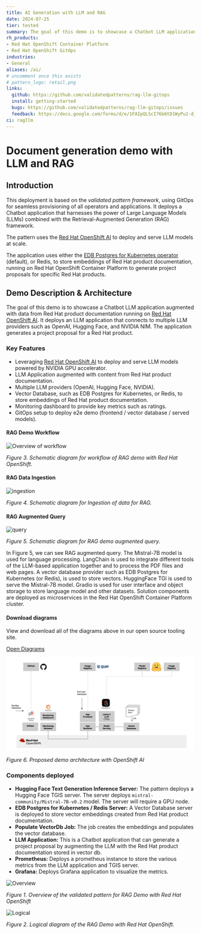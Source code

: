 ```yaml
---
title: AI Generation with LLM and RAG
date: 2024-07-25
tier: tested
summary: The goal of this demo is to showcase a Chatbot LLM application augmented with data from Red Hat product documentation running on Red Hat OpenShift. It deploys an LLM application that connects to multiple LLM providers such as OpenAI, Hugging Face, and NVIDIA NIM. The application generates a project proposal for a Red Hat product.
rh_products:
- Red Hat OpenShift Container Platform
- Red Hat OpenShift GitOps
industries:
- General
aliases: /ai/
# uncomment once this exists
# pattern_logo: retail.png
links:
  github: https://github.com/validatedpatterns/rag-llm-gitops
  install: getting-started
  bugs: https://github.com/validatedpatterns/rag-llm-gitops/issues
  feedback: https://docs.google.com/forms/d/e/1FAIpQLScI76b6tD1WyPu2-d_9CCVDr3Fu5jYERthqLKJDUGwqBg7Vcg/viewform
ci: ragllm
---
```


# Document generation demo with LLM and RAG

## Introduction

This deployment is based on the _validated pattern framework_, using GitOps for
seamless provisioning of all operators and applications. It deploys a Chatbot
application that harnesses the power of Large Language Models (LLMs) combined
with the Retrieval-Augmented Generation (RAG) framework.

The pattern uses the [Red Hat OpenShift AI](https://www.redhat.com/en/technologies/cloud-computing/openshift/openshift-ai) to deploy and serve LLM models at scale.

The application uses either the [EDB Postgres for Kubernetes operator](https://catalog.redhat.com/software/container-stacks/detail/5fb41c88abd2a6f7dbe1b37b)
(default), or Redis, to store embeddings of Red Hat product documentation, running on Red Hat
OpenShift Container Platform to generate project proposals for specific Red Hat products.

## Demo Description & Architecture

The goal of this demo is to showcase a Chatbot LLM application augmented with data from Red Hat product documentation running on [Red Hat OpenShift AI](https://www.redhat.com/en/technologies/cloud-computing/openshift/openshift-ai). It deploys an LLM application that connects to multiple LLM providers such as OpenAI, Hugging Face, and NVIDIA NIM.
The application generates a project proposal for a Red Hat product.

### Key Features

- Leveraging [Red Hat OpenShift AI](https://www.redhat.com/en/technologies/cloud-computing/openshift/openshift-ai) to deploy and serve LLM models powered by NVIDIA GPU accelerator.
- LLM Application augmented with content from Red Hat product documentation.
- Multiple LLM providers (OpenAI, Hugging Face, NVIDIA).
- Vector Database, such as EDB Postgres for Kubernetes, or Redis, to store embeddings of Red Hat product documentation.
- Monitoring dashboard to provide key metrics such as ratings.
- GitOps setup to deploy e2e demo (frontend / vector database / served models).

#### RAG Demo Workflow

![Overview of workflow](https://gitlab.com/osspa/portfolio-architecture-examples/-/raw/main/images/schematic-diagrams/rag-demo-vp-sd.png)

_Figure 3. Schematic diagram for workflow of RAG demo with Red Hat OpenShift._


#### RAG Data Ingestion

![ingestion](https://gitlab.com/osspa/portfolio-architecture-examples/-/raw/main/images/schematic-diagrams/rag-demo-vp-ingress-sd.png)

_Figure 4. Schematic diagram for Ingestion of data for RAG._


#### RAG Augmented Query


![query](https://gitlab.com/osspa/portfolio-architecture-examples/-/raw/main/images/schematic-diagrams/rag-demo-vp-query-sd.png)

_Figure 5. Schematic diagram for RAG demo augmented query._

In Figure 5, we can see RAG augmented query. The Mistral-7B model is used for
language processing. LangChain is used to integrate different tools of the LLM-based
application together and to process the PDF files and web pages. A vector
database provider such as EDB Postgres for Kubernetes (or Redis), is used to
store vectors. HuggingFace TGI is used to serve the Mistral-7B model. Gradio is
used for user interface and object storage to store language model and other
datasets. Solution components are deployed as microservices in the Red Hat
OpenShift Container Platform cluster.

#### Download diagrams
View and download all of the diagrams above in our open source tooling site.

[Open Diagrams](https://www.redhat.com/architect/portfolio/tool/index.html?#gitlab.com/osspa/portfolio-architecture-examples/-/raw/main/diagrams/rag-demo-vp.drawio)

![Diagram](/images/rag-llm-gitops/diagram-edb.png)

_Figure 6. Proposed demo architecture with OpenShift AI_

### Components deployed

- **Hugging Face Text Generation Inference Server:** The pattern deploys a Hugging Face TGIS server. The server deploys `mistral-community/Mistral-7B-v0.2` model. The server will require a GPU node.
- **EDB Postgres for Kubernetes / Redis Server:** A Vector Database server is deployed to store vector embeddings created from Red Hat product documentation.
- **Populate VectorDb Job:** The job creates the embeddings and populates the vector database.
- **LLM Application:** This is a Chatbot application that can generate a project proposal by augmenting the LLM with the Red Hat product documentation stored in vector db.
- **Prometheus:** Deploys a prometheus instance to store the various metrics from the LLM application and TGIS server.
- **Grafana:** Deploys Grafana application to visualize the metrics.


![Overview](https://gitlab.com/osspa/portfolio-architecture-examples/-/raw/main/images/intro-marketectures/rag-demo-vp-marketing-slide.png)

_Figure 1. Overview of the validated pattern for RAG Demo with Red Hat OpenShift_

![Logical](https://gitlab.com/osspa/portfolio-architecture-examples/-/raw/main/images/logical-diagrams/rag-demo-vp-ld.png)

_Figure 2. Logical diagram of the RAG Demo with Red Hat OpenShift._
